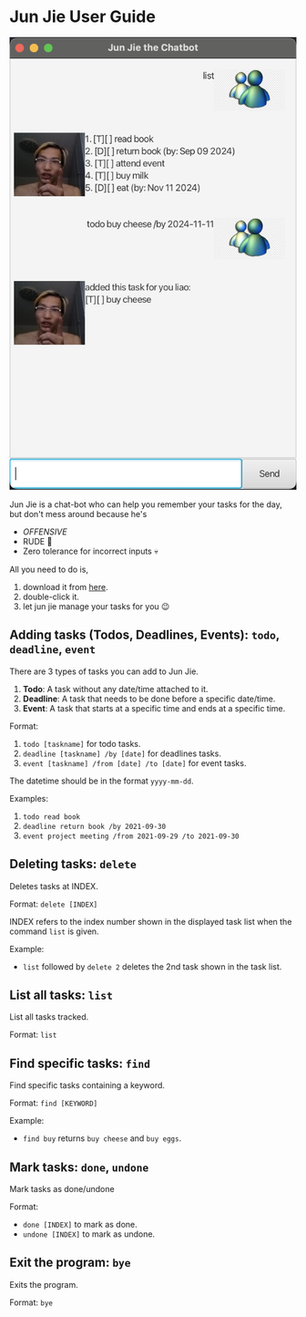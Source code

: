 # Jun Jie User Guide

![Ui.png](Ui.png)

Jun Jie is a chat-bot who can help you remember your tasks for the day, but don't mess around because he's

- *OFFENSIVE*
- RUDE 🤬
- Zero tolerance for incorrect inputs 💀

All you need to do is,

1. download it from [here](https://github.com/martinng01/ip/releases/tag/A-Jar).
2. double-click it.
3. let jun jie manage your tasks for you 😉

## Adding tasks (Todos, Deadlines, Events): `todo`, `deadline`, `event`

There are 3 types of tasks you can add to Jun Jie.
1. **Todo**: A task without any date/time attached to it.
2. **Deadline**: A task that needs to be done before a specific date/time.
3. **Event**: A task that starts at a specific time and ends at a specific time.

Format:
1. `todo [taskname]` for todo tasks.
2. `deadline [taskname] /by [date]` for deadlines tasks.
3. `event [taskname] /from [date] /to [date]` for event tasks.

The datetime should be in the format `yyyy-mm-dd`.

Examples:
1. `todo read book`
2. `deadline return book /by 2021-09-30`
3. `event project meeting /from 2021-09-29 /to 2021-09-30`

## Deleting tasks: `delete`

Deletes tasks at INDEX. 

Format: `delete [INDEX]`

INDEX refers to the index number shown in the displayed task list
when the command `list` is given.

Example:
- `list` followed by `delete 2` deletes the 2nd task shown in the task list.

## List all tasks: `list`

List all tasks tracked.

Format: `list`

## Find specific tasks: `find`

Find specific tasks containing a keyword.

Format: `find [KEYWORD]`

Example:
- `find buy` returns `buy cheese` and `buy eggs`.

## Mark tasks: `done`, `undone`

Mark tasks as done/undone

Format: 
- `done [INDEX]` to mark as done.
- `undone [INDEX]` to mark as undone.

## Exit the program: `bye`

Exits the program.

Format: `bye`